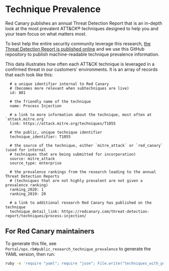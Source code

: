 # Technique Prevalence

Red Canary publishes an annual Threat Detection Report that is an in-depth look at the most prevalent 
ATT&CK® techniques designed to help you and your team focus on what matters most.
                                                       
To best help the entire security community leverage this research, 
[the Threat Detection Report is published online](https://redcanary.com/threat-detection-report/introduction/) 
and we use this GitHub repository to publish machine-readable technique prevalence information.
 
This data illustrates how often each ATT&CK technique is leveraged in a confirmed threat in our customers' 
environments. It is an array of records that each look like this:

```
  # a unique identifier internal to Red Canary
  # (becomes more relevant when subtechniques are live) 
  id: 881
  
  # the friendly name of the technique
  name: Process Injection
  
  # a link to more information about the technique, most often at `attack.mitre.org`
  link: https://attack.mitre.org/techniques/T1055
  
  # the public, unique technique identifier
  technique_identifier: T1055
  
  # the source of the technique, either `mitre_attack` or `red_canary` (used for internal 
  # techniques that are being submitted for incorporation)
  source: mitre_attack
  source_type: enterprise

  # the prevalence rankings from the research leading to the annual Threat Detection Reports  
  # (techniques that are not highly prevalent are not given a prevalence ranking)
  ranking_2020: 1
  ranking_2019: 20

  # a link to additional research Red Canary has published on the technique
  technique_detail_link: https://redcanary.com/threat-detection-report/techniques/process-injection/
```

## For Red Canary maintainers

To generate this file, see `Portal/ops.rb#public_research_technique_prevalence` to generate the YAML version, then run:

```bash
ruby -e 'require "yaml"; require "json"; File.write("techniques_with_prevalence.json", JSON.pretty_generate(YAML.safe_load(File.read "techniques_with_prevalence.yaml")))'
```
